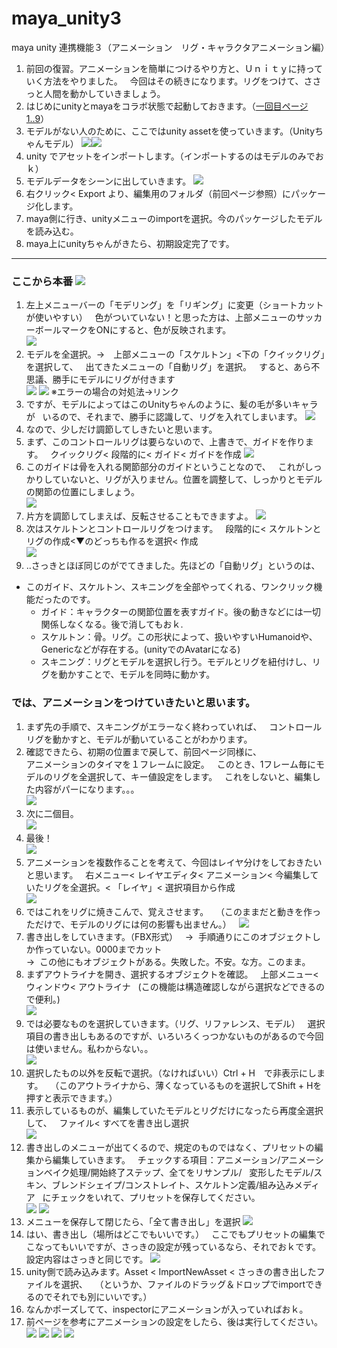# maya_unity3
maya unity 連携機能３（アニメーション　リグ・キャラクタアニメーション編）

 1. 前回の復習。アニメーションを簡単につけるやり方と、Ｕｎｉｔｙに持っていく方法をやりました。  
今回はその続きになります。リグをつけて、ささっと人間を動かしていきましょう。
 1. はじめにunityとmayaをコラボ状態で起動しておきます。（[一回目ページ1..9](https://github.com/175B005/maya_unity@)）
 1. モデルがない人のために、ここではunity assetを使っていきます。（Unityちゃんモデル）
![](https://raw.githubusercontent.com/175B005/maya_unity3/master/direction.jpg@)![](https://raw.githubusercontent.com/175B005/maya_unity3/master/direction3.jpg@)
 1. unity でアセットをインポートします。（インポートするのはモデルのみでおｋ）  
 1. モデルデータをシーンに出していきます。
![](https://raw.githubusercontent.com/175B005/maya_unity3/master/direction1.jpg@)
 1. 右クリック< Export より、編集用のフォルダ（前回ページ参照）にパッケージ化します。
 1. maya側に行き、unityメニューのimportを選択。今のパッケージしたモデルを読み込む。
 1. maya上にunityちゃんがきたら、初期設定完了です。
---

### ここから本番 ![](http://unity-chan.com/images/imageUnityOk02.png@)

 1. 左上メニューバーの「モデリング」を「リギング」に変更（ショートカットが使いやすい）  
色がついていない！と思った方は、上部メニューのサッカーボールマークをONにすると、色が反映されます。  
![](https://raw.githubusercontent.com/175B005/maya_unity3/master/direction2.jpg@)
 1. モデルを全選択。→　上部メニューの「スケルトン」<下の「クイックリグ」を選択して、  
出てきたメニューの「自動リグ」を選択。  
すると、あら不思議、勝手にモデルにリグが付きます  
![](https://raw.githubusercontent.com/175B005/maya_unity3/master/direction4.jpg@)
![](https://raw.githubusercontent.com/175B005/maya_unity3/master/direction5.jpg@)
※エラーの場合の対処法→リンク
 1. ですが、モデルによってはこのUnityちゃんのように、髪の毛が多いキャラが  
いるので、それまで、勝手に認識して、リグを入れてしまいます。
![](https://raw.githubusercontent.com/175B005/maya_unity3/master/direction7.jpg@)
 1. なので、少しだけ調節してしきたいと思います。
 1. まず、このコントロールリグは要らないので、上書きで、ガイドを作ります。  
クイックリグ< 段階的に< ガイド< ガイドを作成
![](https://raw.githubusercontent.com/175B005/maya_unity3/master/directionx1.jpg@)
 1. このガイドは骨を入れる関節部分のガイドということなので、  
これがしっかりしていないと、リグが入りません。位置を調整して、しっかりとモデルの関節の位置にしましょう。  
![](https://raw.githubusercontent.com/175B005/maya_unity3/master/directionx2.jpg@)  
 1. 片方を調節してしまえば、反転させることもできますよ。
![](https://raw.githubusercontent.com/175B005/maya_unity3/master/directionx3.jpg@)
 1. 次はスケルトンとコントロールリグをつけます。  
段階的に< スケルトンとリグの作成<▼のどっちも作るを選択< 作成  
![](https://raw.githubusercontent.com/175B005/maya_unity3/master/directionx4.jpg@)
 1. ..さっきとほぼ同じのがでてきました。先ほどの「自動リグ」というのは、  
 - このガイド、スケルトン、スキニングを全部やってくれる、ワンクリック機能だったのです。  
      - ガイド：キャラクターの関節位置を表すガイド。後の動きなどには一切関係しなくなる。後で消してもおｋ.  
      - スケルトン：骨。リグ。この形状によって、扱いやすいHumanoidや、Genericなどが存在する。(unityでのAvatarになる)    
      - スキニング：リグとモデルを選択し行う。モデルとリグを紐付けし、リグを動かすことで、モデルを同時に動かす。    

### では、アニメーションをつけていきたいと思います。

1. まず先の手順で、スキニングがエラーなく終わっていれば、  
コントロールリグを動かすと、モデルが動いていることがわかります。  
1. 確認できたら、初期の位置まで戻して、前回ページ同様に、  
アニメーションのタイマを１フレームに設定。  
このとき、1フレーム毎にモデルのリグを全選択して、キー値設定をします。  
これをしないと、編集した内容がパーになります。。。  
![](https://raw.githubusercontent.com/175B005/maya_unity3/master/directionx5.jpg@)
1. 次に二個目。  
![](https://raw.githubusercontent.com/175B005/maya_unity3/master/directionx6.jpg@)
1. 最後！  
![](https://raw.githubusercontent.com/175B005/maya_unity3/master/directionx7.jpg@)
1. アニメーションを複数作ることを考えて、今回はレイヤ分けをしておきたいと思います。  
右メニュー< レイヤエディタ< アニメーション< 今編集していたリグを全選択。< 「レイヤ」< 選択項目から作成  
![](https://raw.githubusercontent.com/175B005/maya_unity3/master/directionx9.jpg@)
1. ではこれをリグに焼きこんで、覚えさせます。  
（このままだと動きを作っただけで、モデルのリグには何の影響も出ません。）  
![](https://raw.githubusercontent.com/175B005/maya_unity3/master/directionx8.jpg@)
1. 書き出しをしていきます。（FBX形式）  
→  手順通りにこのオブジェクトしか作っていない。0000までカット  
→  この他にもオブジェクトがある。失敗した。不安。な方。このまま。  
1. まずアウトライナを開き、選択するオブジェクトを確認。  
上部メニュー< ウィンドウ< アウトライナ  
(この機能は構造確認しながら選択などできるので便利。)  
![](https://raw.githubusercontent.com/175B005/maya_unity3/master/directionx10.jpg@)
1. では必要なものを選択していきます。（リグ、リファレンス、モデル）  
選択項目の書き出しもあるのですが、いろいろくっつかないものがあるので今回は使いません。私わからない。。  
![](https://raw.githubusercontent.com/175B005/maya_unity3/master/directionx11.jpg@)
1. 選択したもの以外を反転で選択。（なければいい）Ctrl + H　で非表示にします。  
（このアウトライナから、薄くなっているものを選択してShift + Hを押すと表示できます。）
1. 表示しているものが、編集していたモデルとリグだけになったら再度全選択して、  
ファイル< すべてを書き出し選択  
![](https://raw.githubusercontent.com/175B005/maya_unity3/master/directionx12.jpg@)
1. 書き出しのメニューが出てくるので、規定のものではなく、プリセットの編集から編集していきます。  
チェックする項目：アニメーション/アニメーションベイク処理/開始終了ステップ、全てをリサンプル/  
変形したモデル/スキン、ブレンドシェイプ/コンストレイト、スケルトン定義/組み込みメディア  
にチェックをいれて、プリセットを保存してください。  
![](https://raw.githubusercontent.com/175B005/maya_unity3/master/directionx13.jpg@)
![](https://raw.githubusercontent.com/175B005/maya_unity3/master/directionx14.jpg@)
1. メニューを保存して閉じたら、「全て書き出し」を選択
![](https://raw.githubusercontent.com/175B005/maya_unity3/master/directionx15.jpg@)
1. はい、書き出し（場所はどこでもいいです。）  
ここでもプリセットの編集でこなってもいいですが、さっきの設定が残っているなら、それでおｋです。  
設定内容はさっきと同じです。
![](https://raw.githubusercontent.com/175B005/maya_unity3/master/directionx16.jpg@)
1. unity側で読み込みます。Asset < ImportNewAsset < さっきの書き出したファイルを選択、  
（というか、ファイルのドラッグ＆ドロップでimportできるのでそれでも別にいいです。）
1. なんかポーズしてて、inspectorにアニメーションが入っていればおｋ。
1. 前ページを参考にアニメーションの設定をしたら、後は実行してください。
![](https://raw.githubusercontent.com/175B005/maya_unity3/master/directionx17.jpg@)
![](https://raw.githubusercontent.com/175B005/maya_unity3/master/directionx18.jpg@)
![](https://raw.githubusercontent.com/175B005/maya_unity3/master/directionx19.jpg@)
![](https://raw.githubusercontent.com/175B005/maya_unity3/master/directionx20.jpg@)

